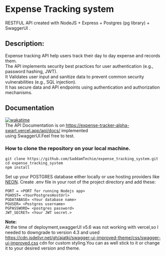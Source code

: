 # Expense Tracking system

RESTFUL API created with NodeJS + Express + Postgres (pg library) + SwaggerUI .

## Description:

Expense tracking API help users track their day to day expense and records them.  
The API implements security best practices for user authentication (e.g., password hashing, JWT).  
It Validates user input and sanitize data to prevent common security vulnerabilities (e.g., SQL injection).  
It has secure data and API endpoints using authentication and authorization mechanisms.

## Documentation

[![wakatime](https://wakatime.com/badge/user/018e3ecb-fa1f-434f-b459-2db22895060e/project/e444a6df-cfd1-40b3-ba11-61ed3505475a.svg)](https://wakatime.com/badge/user/018e3ecb-fa1f-434f-b459-2db22895060e/project/e444a6df-cfd1-40b3-ba11-61ed3505475a)  
The API Documentation is on https://expense-tracker-alpha-swart.vercel.app/api/docs/ implemented  
using SwaggerUI.Feel free to test.

### How to clone the repository on your local machine.

```
git clone https://github.com/SaddamTechie/expense_tracking_system.git
cd expense_tracking_system
npm install
```

Set up your POSTGRES database either locally or use hosting providers like [NEON](https://neon.tech/).
Create .env file in your root of the project directory and add these:

```
PORT = <PORT for running Nodejs app>
PGHOST= <YourPostgresHostUrl>
PGDATABASE= <Your database name>
PGUSER= <Postgres username>
PGPASSWORD= <postgres password>
JWT_SECRET= <Your JWT secret.>
```

**Note:**  
At the time of deployment,swaggerUI v5.6 was not working with vercel,so I needed to downgrade to version 4.3 and used https://cdn.jsdelivr.net/gh/ajatkj/swagger-ui-improved-theme/css/swagger-ui-improved.css cdn for custom styling.You can as well stick to it or change it to your desired version and theme.
